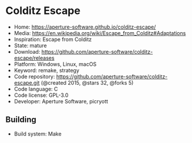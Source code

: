 # Colditz Escape

- Home: https://aperture-software.github.io/colditz-escape/
- Media: https://en.wikipedia.org/wiki/Escape_from_Colditz#Adaptations
- Inspiration: Escape from Colditz
- State: mature
- Download: https://github.com/aperture-software/colditz-escape/releases
- Platform: Windows, Linux, macOS
- Keyword: remake, strategy
- Code repository: https://github.com/aperture-software/colditz-escape.git (@created 2015, @stars 32, @forks 5)
- Code language: C
- Code license: GPL-3.0
- Developer: Aperture Software, picryott

## Building

- Build system: Make
